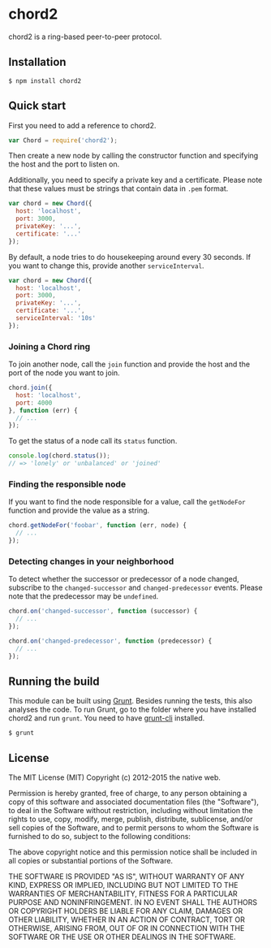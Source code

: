 # chord2

chord2 is a ring-based peer-to-peer protocol.

## Installation

    $ npm install chord2

## Quick start

First you need to add a reference to chord2.

```javascript
var Chord = require('chord2');
```

Then create a new node by calling the constructor function and specifying the host and the port to listen on.

Additionally, you need to specify a private key and a certificate. Please note that these values must be strings that contain data in `.pem` format.

```javascript
var chord = new Chord({
  host: 'localhost',
  port: 3000,
  privateKey: '...',
  certificate: '...'
});
```

By default, a node tries to do housekeeping around every 30 seconds. If you want to change this, provide another `serviceInterval`.

```javascript
var chord = new Chord({
  host: 'localhost',
  port: 3000,
  privateKey: '...',
  certificate: '...',
  serviceInterval: '10s'
});
```

### Joining a Chord ring

To join another node, call the `join` function and provide the host and the port of the node you want to join.

```javascript
chord.join({
  host: 'localhost',
  port: 4000
}, function (err) {
  // ...
});
```

To get the status of a node call its `status` function.

```javascript
console.log(chord.status());
// => 'lonely' or 'unbalanced' or 'joined'
```

### Finding the responsible node

If you want to find the node responsible for a value, call the `getNodeFor` function and provide the value as a string.

```javascript
chord.getNodeFor('foobar', function (err, node) {
  // ...
});
```

### Detecting changes in your neighborhood

To detect whether the successor or predecessor of a node changed, subscribe to the `changed-successor` and `changed-predecessor` events. Please note that the predecessor may be `undefined`.

```javascript
chord.on('changed-successor', function (successor) {
  // ...
});

chord.on('changed-predecessor', function (predecessor) {
  // ...
});
```

## Running the build

This module can be built using [Grunt](http://gruntjs.com/). Besides running the tests, this also analyses the code. To run Grunt, go to the folder where you have installed chord2 and run `grunt`. You need to have [grunt-cli](https://github.com/gruntjs/grunt-cli) installed.

    $ grunt

## License

The MIT License (MIT)
Copyright (c) 2012-2015 the native web.

Permission is hereby granted, free of charge, to any person obtaining a copy of this software and associated documentation files (the "Software"), to deal in the Software without restriction, including without limitation the rights to use, copy, modify, merge, publish, distribute, sublicense, and/or sell copies of the Software, and to permit persons to whom the Software is furnished to do so, subject to the following conditions:

The above copyright notice and this permission notice shall be included in all copies or substantial portions of the Software.

THE SOFTWARE IS PROVIDED "AS IS", WITHOUT WARRANTY OF ANY KIND, EXPRESS OR IMPLIED, INCLUDING BUT NOT LIMITED TO THE WARRANTIES OF MERCHANTABILITY, FITNESS FOR A PARTICULAR PURPOSE AND NONINFRINGEMENT. IN NO EVENT SHALL THE AUTHORS OR COPYRIGHT HOLDERS BE LIABLE FOR ANY CLAIM, DAMAGES OR OTHER LIABILITY, WHETHER IN AN ACTION OF CONTRACT, TORT OR OTHERWISE, ARISING FROM, OUT OF OR IN CONNECTION WITH THE SOFTWARE OR THE USE OR OTHER DEALINGS IN THE SOFTWARE.
